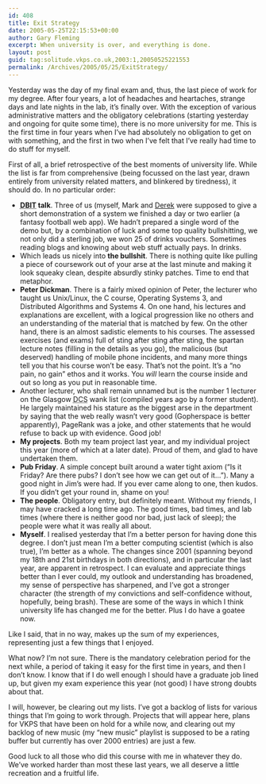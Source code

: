 ```yaml
---
id: 408
title: Exit Strategy
date: 2005-05-25T22:15:53+00:00
author: Gary Fleming
excerpt: When university is over, and everything is done.
layout: post
guid: tag:solitude.vkps.co.uk,2003:1,20050525221553
permalink: /Archives/2005/05/25/ExitStrategy/
---
```

Yesterday was the day of my final exam and, thus, the last piece of work for my degree. After four years, a lot of headaches and heartaches, strange days and late nights in the lab, it&#8217;s finally over. With the exception of various administrative matters and the obligatory celebrations (starting yesterday and ongoing for quite some time), there is no more university for me. This is the first time in four years when I&#8217;ve had absolutely no obligation to get on with something, and the first in two when I&#8217;ve felt that I&#8217;ve really had time to do stuff for myself.

First of all, a brief retrospective of the best moments of university life. While the list is far from comprehensive (being focussed on the last year, drawn entirely from university related matters, and blinkered by tiredness), it should do. In no particular order:

  * **<acronym title="DataBases and Internet Technology">DBIT</acronym> talk**. Three of us (myself, Mark and [Derek](http://www.mrry.co.uk) were supposed to give a short demonstration of a system we finished a day or two earlier (a fantasy football web app). We hadn&#8217;t prepared a single word of the demo but, by a combination of luck and some top quality bullshitting, we not only did a sterling job, we won 25 of drinks vouchers. Sometimes reading blogs and knowing about web stuff actually pays. In drinks.
  * Which leads us nicely into **the bullshit**. There is nothing quite like pulling a piece of coursework out of your arse at the last minute and making it look squeaky clean, despite absurdly stinky patches. Time to end that metaphor.
  * **Peter Dickman**. There is a fairly mixed opinion of Peter, the lecturer who taught us Unix/Linux, the C course, Operating Systems 3, and Distributed Algorithms and Systems 4. On one hand, his lectures and explanations are excellent, with a logical progression like no others and an understanding of the material that is matched by few. On the other hand, there is an almost sadistic elements to his courses. The assessed exercises (and exams) full of sting after sting after sting, the spartan lecture notes (filling in the details as you go), the malicious (but deserved) handling of mobile phone incidents, and many more things tell you that his course won&#8217;t be easy. That&#8217;s not the point. It&#8217;s a &#8220;no pain, no gain&#8221; ethos and it works. You _will_ learn the course inside and out so long as you put in reasonable time.
  * Another lecturer, who shall remain unnamed but is the number 1 lecturer on the Glasgow <acronym title="Department of Computing Science">DCS</acronym> wank list (compiled years ago by a former student). He largely maintained his stature as the biggest arse in the department by saying that the web really wasn&#8217;t very good (Gopherspace is better apparently), PageRank was a joke, and other statements that he would refuse to back up with evidence. Good job!
  * **My projects**. Both my team project last year, and my individual project this year (more of which at a later date). Proud of them, and glad to have undertaken them.
  * **Pub Friday**. A simple concept built around a water tight axiom (&#8220;Is it Friday? Are there pubs? I don&#8217;t see how we can get out of it&#8230;&#8221;). Many a good night in Jim&#8217;s were had. If you ever came along to one, then kudos. If you didn&#8217;t get your round in, shame on you!
  * **The people**. Obligatory entry, but definitely meant. Without my friends, I may have cracked a long time ago. The good times, bad times, and lab times (where there is neither good nor bad, just lack of sleep); the people were what it was really all about.
  * **Myself**. I realised yesterday that I&#8217;m a better person for having done this degree. I don&#8217;t just mean I&#8217;m a better computing scientist (which is also true), I&#8217;m better as a whole. The changes since 2001 (spanning beyond my 18th and 21st birthdays in both directions), and in particular the last year, are apparent in retrospect. I can evaluate and appreciate things better than I ever could, my outlook and understanding has broadened, my sense of perspective has sharpened, and I&#8217;ve got a stronger character (the strength of my convictions and self-confidence without, hopefully, being brash). These are some of the ways in which I think university life has changed me for the better. Plus I do have a goatee now.

Like I said, that in no way, makes up the sum of my experiences, representing just a few things that I enjoyed.

What now? I&#8217;m not sure. There is the mandatory celebration period for the next while, a period of taking it easy for the first time in years, and then I don&#8217;t know. I know that if I do well enough I should have a graduate job lined up, but given my exam experience this year (not good) I have strong doubts about that.

I will, however, be clearing out my lists. I&#8217;ve got a backlog of lists for various things that I&#8217;m going to work through. Projects that will appear here, plans for VKPS that have been on hold for a while now, and clearing out my backlog of new music (my &#8220;new music&#8221; playlist is supposed to be a rating buffer but currently has over 2000 entries) are just a few.

Good luck to all those who did this course with me in whatever they do. We&#8217;ve worked harder than most these last years, we all deserve a little recreation and a fruitful life.